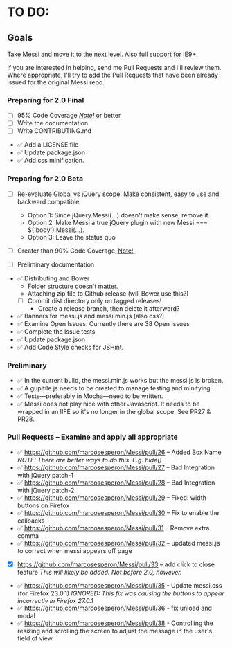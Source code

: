 TO DO:
======

Goals
-----

Take Messi and move it to the next level.  Also full support for IE9+.

If you are interested in helping, send me Pull Requests and I'll
review them.  Where appropriate, I'll try to add the Pull Requests
that have been already issued for the original Messi repo.

### Preparing for 2.0 Final
* [ ] 95% Code Coverage _[Note!](https://github.com/MessiJS/MessiJS#coveralls)_ or better
* [ ] Write the documentation
* [ ] Write CONTRIBUTING.md
* :white_check_mark: Add a LICENSE file
* :white_check_mark: Update package.json
* :white_check_mark: Add css minification.

### Preparing for 2.0 Beta
* [ ] Re-evaluate Global vs jQuery scope. Make consistent, easy to use and backward compatible
    - Option 1: Since jQuery.Messi(...) doesn't make sense, remove it.
    - Option 2: Make Messi a true jQuery plugin with new Messi === $('body').Messi(...).
    - Option 3: Leave the status quo

* [ ] Greater than 90% Code Coverage_[Note!](https://github.com/MessiJS/MessiJS#coveralls)_
* [ ] Preliminary documentation
* :white_check_mark: Distributing and Bower
    - Folder structure doesn't matter.
    - Attaching zip file to Github release (will Bower use this?)
    - [ ] Commit dist directory only on tagged releases!
        + Create a release branch, then delete it afterward?
* :white_check_mark: Banners for messi.js and messi.min.js (also css?)
* :white_check_mark: Examine Open Issues: Currently there are 38 Open Issues
* :white_check_mark: Complete the Issue tests
* :white_check_mark: Update package.json
* :white_check_mark: Add Code Style checks for JSHint.

### Preliminary
* :white_check_mark: In the current build, the messi.min.js works but the messi.js is broken.
* :white_check_mark: A guplfile.js needs to be created to manage testing and minifying.
* :white_check_mark: Tests—preferably in Mocha—need to be written.
* :white_check_mark: Messi does not play nice with other Javascript.  It needs to be wrapped in an IIFE so it's no longer in the global scope. See PR27 & PR28. 

### Pull Requests – Examine and apply all appropriate 
* :white_check_mark: https://github.com/marcosesperon/Messi/pull/26 – Added Box Name _NOTE: There are better ways to do this. E.g. hide()_
* :white_check_mark: https://github.com/marcosesperon/Messi/pull/27 – Bad Integration with jQuery patch-1
* :white_check_mark: https://github.com/marcosesperon/Messi/pull/28 – Bad Integration with jQuery patch-2
* :white_check_mark: https://github.com/marcosesperon/Messi/pull/29 – Fixed: width buttons on Firefox
* :white_check_mark: https://github.com/marcosesperon/Messi/pull/30 – Fix to enable the callbacks
* :white_check_mark: https://github.com/marcosesperon/Messi/pull/31 – Remove extra comma
* :white_check_mark: https://github.com/marcosesperon/Messi/pull/32 – updated messi.js to correct when messi appears off page
* [x] https://github.com/marcosesperon/Messi/pull/33 – add click to close feature _This will likely be added. Not before 2.0, however._
* :white_check_mark: https://github.com/marcosesperon/Messi/pull/35 - Update messi.css (for Firefox 23.0.1) _IGNORED: This fix was causing the buttons to appear incorrectly in Firefox 27.0.1_
* :white_check_mark: https://github.com/marcosesperon/Messi/pull/36 - fix unload and modal
* :white_check_mark: https://github.com/marcosesperon/Messi/pull/38 - Controlling the resizing and scrolling the screen to adjust the message in the user's field of view.
